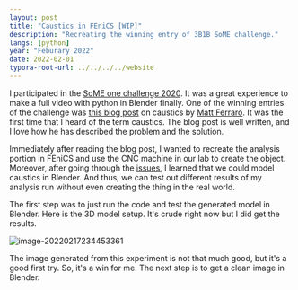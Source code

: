 ```yaml
---
layout: post
title: "Caustics in FEniCS [WIP]"
description: "Recreating the winning entry of 3B1B SoME challenge."
langs: [python]
year: "Feburary 2022"
date: 2022-02-01
typora-root-url: ../../../../website
---
```


I participated in the [SoME one challenge 2020](https://www.youtube.com/watch?v=v_DqwOVr3Vw&feature=emb_title). It was a great experience to make a full video with python in Blender finally. One of the winning entries of the challenge was [this blog post](https://mattferraro.dev/posts/caustics-engineering) on caustics by [Matt Ferraro](). It was the first time that I heard of the term caustics. The blog post is well written, and I love how he has described the problem and the solution. 

Immediately after reading the blog post, I wanted to recreate the analysis portion in FEniCS and use the CNC machine in our lab to create the object. Moreover, after going through the [issues](https://github.com/MattFerraro/causticsEngineering/issues/10), I learned that we could model caustics in Blender. And thus, we can test out different results of my analysis run without even creating the thing in the real world.

The first step was to just run the code and test the generated model in Blender. Here is the 3D model setup. It's crude right now but I did get the results.

![image-20220217234453361](/C:/Users/iitra/AppData/Roaming/Typora/typora-user-images/image-20220217234453361.png)

The image generated from this experiment is not that much good, but it's a good first try. So, it's a win for me. The next step is to get a clean image in Blender.